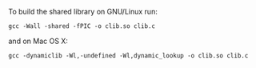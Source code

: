 To build the shared library on GNU/Linux run:

`gcc -Wall -shared -fPIC -o clib.so clib.c`

and on Mac OS X:

`gcc -dynamiclib -Wl,-undefined -Wl,dynamic_lookup -o clib.so clib.c`
